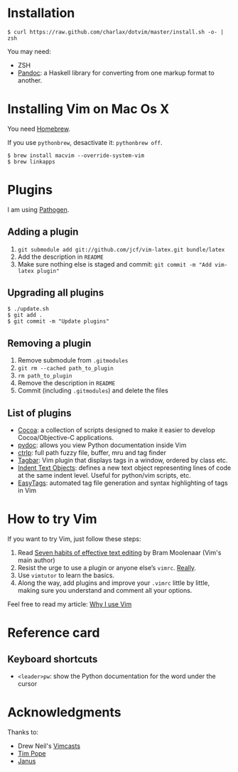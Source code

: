 Installation
============

    $ curl https://raw.github.com/charlax/dotvim/master/install.sh -o- | zsh

You may need:

* ZSH
* [Pandoc](http://johnmacfarlane.net/pandoc/):  a Haskell library for converting from one markup format to another.

Installing Vim on Mac Os X
==========================

You need [Homebrew](http://mxcl.github.com/homebrew/).

If you use `pythonbrew`, desactivate it: `pythonbrew off`.

    $ brew install macvim --override-system-vim
    $ brew linkapps

Plugins
=======

I am using [Pathogen](https://github.com/tpope/vim-pathogen).

Adding a plugin
---------------

1. `git submodule add git://github.com/jcf/vim-latex.git bundle/latex`
2. Add the description in `README`
3. Make sure nothing else is staged and commit: `git commit -m "Add vim-latex plugin"`

Upgrading all plugins
---------------------

    $ ./update.sh
    $ git add .
    $ git commit -m "Update plugins"

Removing a plugin
-----------------

1. Remove submodule from `.gitmodules`
2. `git rm --cached path_to_plugin`
3. `rm path_to_plugin`
4. Remove the description in `README`
5. Commit (including `.gitmodules`) and delete the files

List of plugins
---------------

* [Cocoa](http://www.vim.org/scripts/script.php?script_id=2674): a collection
  of scripts designed to make it easier to develop Cocoa/Objective-C
  applications.
* [pydoc](http://www.vim.org/scripts/script.php?script_id=910): allows you
  view Python documentation inside Vim
* [ctrlp](https://github.com/kien/ctrlp.vim): full path fuzzy file, buffer,
  mru and tag finder
* [Tagbar](https://github.com/majutsushi/tagbar): Vim plugin that displays tags
  in a window, ordered by class etc.
* [Indent Text Objects](https://github.com/michaeljsmith/vim-indent-object):
  defines a new text object representing lines of code at the same indent
  level. Useful for python/vim scripts, etc.
* [EasyTags](https://github.com/xolox/vim-easytags): automated tag file
  generation and syntax highlighting of tags in Vim

How to try Vim
==============

If you want to try Vim, just follow these steps:

1. Read [Seven habits of effective text
   editing](http://www.moolenaar.net/habits.html) by Bram Moolenaar (Vim's main
   author)
2. Resist the urge to use a plugin or anyone else’s `vimrc`.
   [Really](http://mislav.uniqpath.com/2011/12/vim-revisited/).
3. Use `vimtutor` to learn the basics.
4. Along the way, add plugins and improve your `.vimrc` little by little,
   making sure you understand and comment all your options.

Feel free to read my article: [Why I use Vim](http://blog.d3in.org/post/14220797290/why-i-keep-on-using-vim-instead-of-going-back-to)

Reference card
==============

Keyboard shortcuts
------------------

* `<leader>pw`: show the Python documentation for the word under the cursor

Acknowledgments
===============

Thanks to:

* Drew Neil's [Vimcasts](http://vimcasts.org/)
* [Tim Pope](http://tbaggery.com/)
* [Janus](https://github.com/carlhuda/janus)
